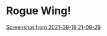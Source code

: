 # Rogue Wing!

[Screenshot from 2021-09-18 21-09-29](https://user-images.githubusercontent.com/63879839/133912352-236c5b8c-ed2e-4416-9a84-1d48c22fbb76.png)

